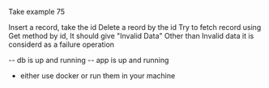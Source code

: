 Take example 75

Insert a record, take the id
Delete a reord by the id
Try to fetch record using Get method by id, It should give "Invalid Data"
Other than Invalid data it is considerd as a failure operation

-- db is up and running
-- app is up and running
- either use docker or run them in your machine